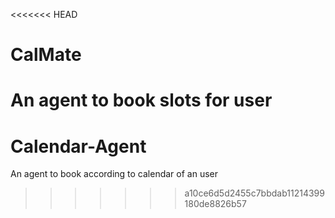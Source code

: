 <<<<<<< HEAD
# CalMate
An agent to book slots for user
=======
# Calendar-Agent
An agent to book according to calendar of an user
>>>>>>> a10ce6d5d2455c7bbdab11214399180de8826b57
